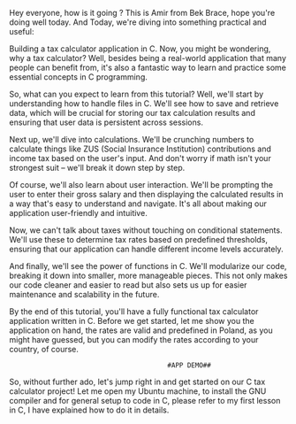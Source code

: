 Hey everyone, how is it going ? 
This is Amir from Bek Brace, hope you're doing well today.
And Today, we're diving into something practical and useful: 

Building a tax calculator application in C. 
Now, you might be wondering, why a tax calculator? 
Well, besides being a real-world application that many people can benefit from, it's also a 
fantastic way to learn and practice some essential concepts in C programming.

So, what can you expect to learn from this tutorial? 
Well, we'll start by understanding how to handle files in C. 
We'll see how to save and retrieve data, which will be crucial for storing our tax calculation results and ensuring that user data is persistent across sessions.

Next up, we'll dive into calculations. 
We'll be crunching numbers to calculate things like ZUS (Social Insurance Institution) 
contributions and income tax based on the user's input. 
And don't worry if math isn't your strongest suit – we'll break it down step by step.

Of course, we'll also learn about user interaction. 
We'll be prompting the user to enter their gross salary and then displaying the calculated results in a way that's easy to understand and navigate. It's all about making our application user-friendly and intuitive.

Now, we can't talk about taxes without touching on conditional statements. 
We'll use these to determine tax rates based on predefined thresholds, ensuring that our application can handle different income levels accurately.

And finally, we'll see the power of functions in C. We'll modularize our code, breaking it down into smaller, more manageable pieces. This not only makes our code cleaner and easier to read but also sets us up for easier maintenance and scalability in the future.

By the end of this tutorial, you'll have a fully functional tax calculator application written in C. 
Before we get started, let me show you the application on hand, the rates are valid and predefined in Poland, as you might have guessed, but you can modify the rates according to your country, of course.

											#APP DEMO##

So, without further ado, let's jump right in and get started on our C tax calculator project!
Let me open my Ubuntu machine, to install the GNU compiler and for general setup to code in C, please refer to my first lesson in C, I have explained how to do it in details.

